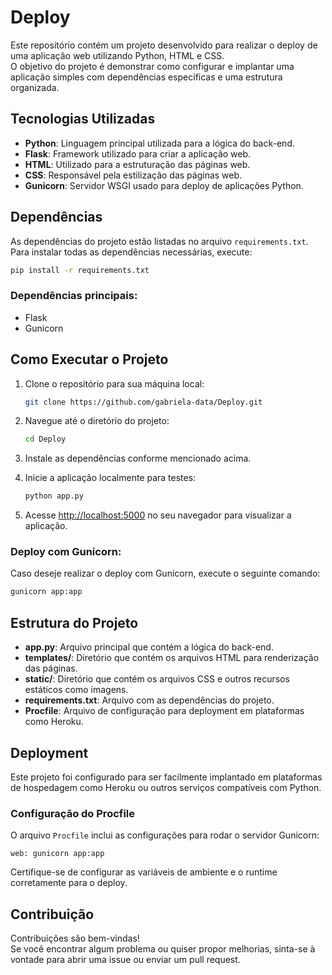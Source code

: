 # Deploy

Este repositório contém um projeto desenvolvido para realizar o deploy de uma aplicação web utilizando Python, HTML e CSS.  
O objetivo do projeto é demonstrar como configurar e implantar uma aplicação simples com dependências específicas e uma estrutura organizada.  

## Tecnologias Utilizadas

- **Python**: Linguagem principal utilizada para a lógica do back-end.  
- **Flask**: Framework utilizado para criar a aplicação web.  
- **HTML**: Utilizado para a estruturação das páginas web.  
- **CSS**: Responsável pela estilização das páginas web.  
- **Gunicorn**: Servidor WSGI usado para deploy de aplicações Python.  

## Dependências

As dependências do projeto estão listadas no arquivo `requirements.txt`.  
Para instalar todas as dependências necessárias, execute:  

```bash
pip install -r requirements.txt
```

### Dependências principais:

- Flask  
- Gunicorn  

## Como Executar o Projeto

1. Clone o repositório para sua máquina local:

   ```bash
   git clone https://github.com/gabriela-data/Deploy.git
   ```

2. Navegue até o diretório do projeto:

   ```bash
   cd Deploy
   ```

3. Instale as dependências conforme mencionado acima.

4. Inicie a aplicação localmente para testes:

   ```bash
   python app.py
   ```

5. Acesse [http://localhost:5000](http://localhost:5000) no seu navegador para visualizar a aplicação.

### Deploy com Gunicorn:

Caso deseje realizar o deploy com Gunicorn, execute o seguinte comando:

```bash
gunicorn app:app
```

## Estrutura do Projeto

- **app.py**: Arquivo principal que contém a lógica do back-end.
- **templates/**: Diretório que contém os arquivos HTML para renderização das páginas.
- **static/**: Diretório que contém os arquivos CSS e outros recursos estáticos como imagens.
- **requirements.txt**: Arquivo com as dependências do projeto.
- **Procfile**: Arquivo de configuração para deployment em plataformas como Heroku.

## Deployment

Este projeto foi configurado para ser facilmente implantado em plataformas de hospedagem como Heroku ou outros serviços compatíveis com Python.

### Configuração do Procfile

O arquivo `Procfile` inclui as configurações para rodar o servidor Gunicorn:

```
web: gunicorn app:app
```

Certifique-se de configurar as variáveis de ambiente e o runtime corretamente para o deploy.

## Contribuição

Contribuições são bem-vindas!  
Se você encontrar algum problema ou quiser propor melhorias, sinta-se à vontade para abrir uma issue ou enviar um pull request.
